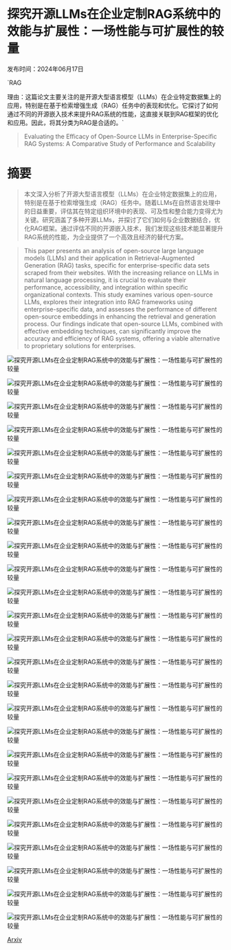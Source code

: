 # 探究开源LLMs在企业定制RAG系统中的效能与扩展性：一场性能与可扩展性的较量

发布时间：2024年06月17日

`RAG

理由：这篇论文主要关注的是开源大型语言模型（LLMs）在企业特定数据集上的应用，特别是在基于检索增强生成（RAG）任务中的表现和优化。它探讨了如何通过不同的开源嵌入技术来提升RAG系统的性能，这直接关联到RAG框架的优化和应用。因此，将其分类为RAG是合适的。`

> Evaluating the Efficacy of Open-Source LLMs in Enterprise-Specific RAG Systems: A Comparative Study of Performance and Scalability

# 摘要

> 本文深入分析了开源大型语言模型（LLMs）在企业特定数据集上的应用，特别是在基于检索增强生成（RAG）任务中。随着LLMs在自然语言处理中的日益重要，评估其在特定组织环境中的表现、可及性和整合能力变得尤为关键。研究涵盖了多种开源LLMs，并探讨了它们如何与企业数据结合，优化RAG框架。通过评估不同的开源嵌入技术，我们发现这些技术能显著提升RAG系统的性能，为企业提供了一个高效且经济的替代方案。

> This paper presents an analysis of open-source large language models (LLMs) and their application in Retrieval-Augmented Generation (RAG) tasks, specific for enterprise-specific data sets scraped from their websites. With the increasing reliance on LLMs in natural language processing, it is crucial to evaluate their performance, accessibility, and integration within specific organizational contexts. This study examines various open-source LLMs, explores their integration into RAG frameworks using enterprise-specific data, and assesses the performance of different open-source embeddings in enhancing the retrieval and generation process. Our findings indicate that open-source LLMs, combined with effective embedding techniques, can significantly improve the accuracy and efficiency of RAG systems, offering a viable alternative to proprietary solutions for enterprises.

![探究开源LLMs在企业定制RAG系统中的效能与扩展性：一场性能与可扩展性的较量](../../../paper_images/2406.11424/reason_dense_double.png)

![探究开源LLMs在企业定制RAG系统中的效能与扩展性：一场性能与可扩展性的较量](../../../paper_images/2406.11424/reason_sparse_double.png)

![探究开源LLMs在企业定制RAG系统中的效能与扩展性：一场性能与可扩展性的较量](../../../paper_images/2406.11424/fact_dense_double.png)

![探究开源LLMs在企业定制RAG系统中的效能与扩展性：一场性能与可扩展性的较量](../../../paper_images/2406.11424/fact_sparse_double.png)

![探究开源LLMs在企业定制RAG系统中的效能与扩展性：一场性能与可扩展性的较量](../../../paper_images/2406.11424/reason_dense_double.png)

![探究开源LLMs在企业定制RAG系统中的效能与扩展性：一场性能与可扩展性的较量](../../../paper_images/2406.11424/reason_sparse_double.png)

![探究开源LLMs在企业定制RAG系统中的效能与扩展性：一场性能与可扩展性的较量](../../../paper_images/2406.11424/fact_dense_double.png)

![探究开源LLMs在企业定制RAG系统中的效能与扩展性：一场性能与可扩展性的较量](../../../paper_images/2406.11424/fact_sparse_double.png)

![探究开源LLMs在企业定制RAG系统中的效能与扩展性：一场性能与可扩展性的较量](../../../paper_images/2406.11424/reason_dense_double.png)

![探究开源LLMs在企业定制RAG系统中的效能与扩展性：一场性能与可扩展性的较量](../../../paper_images/2406.11424/reason_sparse_double.png)

![探究开源LLMs在企业定制RAG系统中的效能与扩展性：一场性能与可扩展性的较量](../../../paper_images/2406.11424/fact_dense_double.png)

![探究开源LLMs在企业定制RAG系统中的效能与扩展性：一场性能与可扩展性的较量](../../../paper_images/2406.11424/fact_sparse_double.png)

![探究开源LLMs在企业定制RAG系统中的效能与扩展性：一场性能与可扩展性的较量](../../../paper_images/2406.11424/reason_dense_double.png)

![探究开源LLMs在企业定制RAG系统中的效能与扩展性：一场性能与可扩展性的较量](../../../paper_images/2406.11424/reason_sparse_double.png)

![探究开源LLMs在企业定制RAG系统中的效能与扩展性：一场性能与可扩展性的较量](../../../paper_images/2406.11424/fact_dense_double.png)

![探究开源LLMs在企业定制RAG系统中的效能与扩展性：一场性能与可扩展性的较量](../../../paper_images/2406.11424/fact_sparse_double.png)

![探究开源LLMs在企业定制RAG系统中的效能与扩展性：一场性能与可扩展性的较量](../../../paper_images/2406.11424/reason_dense_double.png)

![探究开源LLMs在企业定制RAG系统中的效能与扩展性：一场性能与可扩展性的较量](../../../paper_images/2406.11424/reason_sparse_double.png)

![探究开源LLMs在企业定制RAG系统中的效能与扩展性：一场性能与可扩展性的较量](../../../paper_images/2406.11424/fact_dense_double.png)

![探究开源LLMs在企业定制RAG系统中的效能与扩展性：一场性能与可扩展性的较量](../../../paper_images/2406.11424/fact_sparse_double.png)

![探究开源LLMs在企业定制RAG系统中的效能与扩展性：一场性能与可扩展性的较量](../../../paper_images/2406.11424/reason_dense_double.png)

![探究开源LLMs在企业定制RAG系统中的效能与扩展性：一场性能与可扩展性的较量](../../../paper_images/2406.11424/reason_sparse_double.png)

![探究开源LLMs在企业定制RAG系统中的效能与扩展性：一场性能与可扩展性的较量](../../../paper_images/2406.11424/fact_dense_double.png)

![探究开源LLMs在企业定制RAG系统中的效能与扩展性：一场性能与可扩展性的较量](../../../paper_images/2406.11424/fact_sparse_double.png)

![探究开源LLMs在企业定制RAG系统中的效能与扩展性：一场性能与可扩展性的较量](../../../paper_images/2406.11424/Designer.png)

[Arxiv](https://arxiv.org/abs/2406.11424)